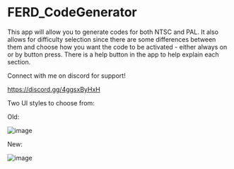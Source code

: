 # FERD_CodeGenerator

This app will allow you to generate codes for both NTSC and PAL. It also allows for difficulty selection since there are some differences between them and choose how you want the code to be activated - either always on or by button press. There is a help button in the app to help explain each section.

Connect with me on discord for support!

https://discord.gg/4ggsxByHxH

Two UI styles to choose from:

Old:

![image](https://github.com/user-attachments/assets/379db5b6-103f-4911-bbeb-b6e6f9d09ecd)

New:

![image](https://github.com/user-attachments/assets/16964bcd-149a-4d4e-9eaa-da719caa942a)
